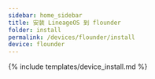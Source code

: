 ```yaml
---
sidebar: home_sidebar
title: 安装 LineageOS 到 flounder
folder: install
permalink: /devices/flounder/install
device: flounder
---
```

{% include templates/device_install.md %}
